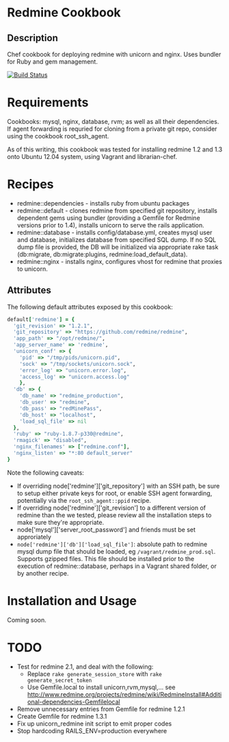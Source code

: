 Redmine Cookbook 
================

Description
-----------

Chef cookbook for deploying redmine with unicorn and nginx. Uses bundler for Ruby and gem management.

[![Build Status](https://secure.travis-ci.org/dergachev/chef_redmine.png)](http://travis-ci.org/dergachev/chef_redmine)

Requirements
============

Cookbooks: mysql, nginx, database, rvm; as well as all their dependencies.
If agent forwarding is requried for cloning from a private git repo, consider using the cookbook root_ssh_agent.

As of this writing, this cookbook was tested for installing redmine 1.2 and 1.3 onto Ubuntu 12.04 system, using Vagrant and librarian-chef.

Recipes
=======

* redmine::dependencies - installs ruby from ubuntu packages
* redmine::default - clones redmine from specified git repository, installs dependent gems using bundler (providing a Gemfile for Redmine versions prior to 1.4), installs unicorn to serve the rails application.
* redmine::database - installs config/database.yml, creates mysql user and database, initializes database from specified SQL dump. If no SQL dump file is provided, the DB will be initialized via appropriate rake task (db:migrate, db:migrate:plugins, redmine:load_default_data).
* redmine::nginx - installs nginx, configures vhost for redmine that proxies to unicorn.

Attributes
----------

The following default attributes exposed by this cookbook:

```ruby
default['redmine'] = {
  'git_revision' => "1.2.1",
  'git_repository' => "https://github.com/redmine/redmine",
  'app_path' => "/opt/redmine/",
  'app_server_name' => 'redmine',
  'unicorn_conf' => {
    'pid' => "/tmp/pids/unicorn.pid",
    'sock' => "/tmp/sockets/unicorn.sock",
    'error_log' => "unicorn.error.log",
    'access_log' => "unicorn.access.log"
    },
  'db' => {
    'db_name' => "redmine_production",
    'db_user' => "redmine",
    'db_pass' => "redMinePass",
    'db_host' => "localhost",
    'load_sql_file' => nil
  },
  'ruby' => "ruby-1.8.7-p330@redmine",
  'rmagick' => "disabled",
  'nginx_filenames' => ["redmine.conf"],
  'nginx_listen' => "*:80 default_server"
}
```

Note the following caveats:

* If overriding node['redmine']['git_repository'] with an SSH path, be sure to
  setup either private keys for root, or enable SSH agent forwarding,
  potentially via the `root_ssh_agent::ppid` recipe. 
* If overriding node['redmine']['git_revision'] to a different version of
  redmine than the we tested, please review all the installation steps to make
  sure they're appropriate.
* node['mysql']['server_root_password'] and friends must be set approriately
* `node['redmine']['db']['load_sql_file']`:  absolute path to redmine mysql
  dump file that should be loaded, eg `/vagrant/redmine_prod.sql`. Supports
  gzipped files. This file should be installed prior to the execution of
  redmine::database, perhaps in a Vagrant shared folder, or by another recipe.

Installation and Usage
======================

Coming soon.

TODO
====

* Test for redmine 2.1, and deal with the following:
  * Replace `rake generate_session_store` with `rake generate_secret_token`
  * Use Gemfile.local to install unicorn,rvm,mysql,... see http://www.redmine.org/projects/redmine/wiki/RedmineInstall#Additional-dependencies-Gemfilelocal
* Remove unnecessary entries from Gemfile for redmine 1.2.1
* Create Gemfile for redmine 1.3.1
* Fix up unicorn_redmine init script to emit proper codes
* Stop hardcoding RAILS_ENV=production everywhere


